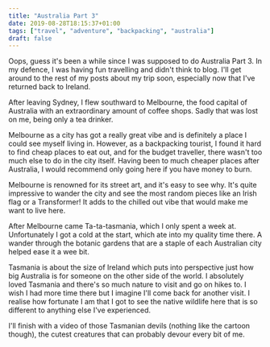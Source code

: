 ```yaml
---
title: "Australia Part 3"
date: 2019-08-28T18:15:37+01:00
tags: ["travel", "adventure", "backpacking", "australia"]
draft: false
---
```


Oops, guess it's been a while since I was supposed to do Australia Part 3. In my defence, I was having fun travelling and didn't think to blog. I'll get around to the rest of my posts about my trip soon, especially now that I've returned back to Ireland.

After leaving Sydney, I flew southward to Melbourne, the food capital of Australia with an extraordinary amount of coffee shops. Sadly that was lost on me, being only a tea drinker.


Melbourne as a city has got a really great vibe and is definitely a place I could see myself living in. However, as a backpacking tourist, I found it hard to find cheap places to eat out, and for the budget traveller, there wasn't too much else to do in the city itself. Having been to much cheaper places after Australia, I would recommend only going here if you have money to burn.


Melbourne is renowned for its street art, and it's easy to see why. It's quite impressive to wander the city and see the most random pieces like an Irish flag or a Transformer! It adds to the chilled out vibe that would make me want to live here.


After Melbourne came Ta-ta-tasmania, which I only spent a week at. Unfortunately I got a cold at the start, which ate into my quality time there. A wander through the botanic gardens that are a staple of each Australian city helped ease it a wee bit.


Tasmania is about the size of Ireland which puts into perspective just how big Australia is for someone on the other side of the world. I absolutely loved Tasmania and there's so much nature to visit and go on hikes to. I wish I had more time there but I imagine I'll come back for another visit. I realise how fortunate I am that I got to see the native wildlife here that is so different to anything else I've experienced.

I'll finish with a video of those Tasmanian devils (nothing like the cartoon though), the cutest creatures that can probably devour every bit of me.


